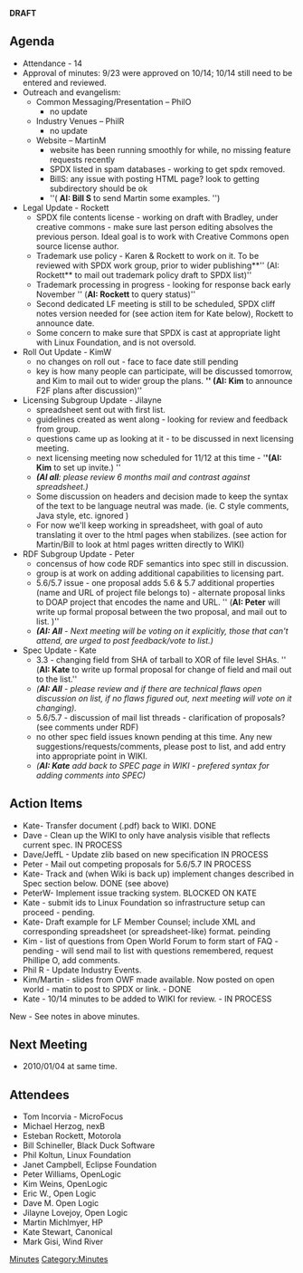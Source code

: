 **DRAFT**

## Agenda

  - Attendance - 14
  - Approval of minutes: 9/23 were approved on 10/14; 10/14 still need
    to be entered and reviewed.
  - Outreach and evangelism:
      - Common Messaging/Presentation – PhilO
          - no update
      - Industry Venues – PhilR
          - no update
      - Website – MartinM
          - website has been running smoothly for while, no missing
            feature requests recently
          - SPDX listed in spam databases - working to get spdx removed.
          - BillS: any issue with posting HTML page? look to getting
            subdirectory should be ok
          - ''( **AI: Bill S** to send Martin some examples. '')
  - Legal Update - Rockett
      - SPDX file contents license - working on draft with Bradley,
        under creative commons - make sure last person editing absolves
        the previous person. Ideal goal is to work with Creative Commons
        open source license author.
      - Trademark use policy - Karen & Rockett to work on it. To be
        reviewed with SPDX work group, prior to wider publishing**''
        (AI: Rockett** to mail out trademark policy draft to SPDX
        list)''
      - Trademark processing in progress - looking for response back
        early November '' (**AI: Rockett** to query status)''
      - Second dedicated LF meeting is still to be scheduled, SPDX cliff
        notes version needed for (see action item for Kate below),
        Rockett to announce date.
      - Some concern to make sure that SPDX is cast at appropriate light
        with Linux Foundation, and is not oversold.
  - Roll Out Update - KimW
      - no changes on roll out - face to face date still pending
      - key is how many people can participate, will be discussed
        tomorrow, and Kim to mail out to wider group the plans. **''
        (AI: Kim** to announce F2F plans after discussion)''
  - Licensing Subgroup Update - Jilayne
      - spreadsheet sent out with first list.
      - guidelines created as went along - looking for review and
        feedback from group.
      - questions came up as looking at it - to be discussed in next
        licensing meeting.
      - next licensing meeting now scheduled for 11/12 at this time -
        '**'(AI: Kim** to set up invite.) ''
      - ***(AI all**: please review 6 months mail and contrast against
        spreadsheet.)*
      - Some discussion on headers and decision made to keep the syntax
        of the text to be language neutral was made. (ie. C style
        comments, Java style, etc. ignored )
      - For now we'll keep working in spreadsheet, with goal of auto
        translating it over to the html pages when stabilizes. (see
        action for Martin/Bill to look at html pages written directly to
        WIKI)
  - RDF Subgroup Update - Peter
      - concensus of how code RDF semantics into spec still in
        discussion.
      - group is at work on adding additional capabilities to licensing
        part.
      - 5.6/5.7 issue - one proposal adds 5.6 & 5.7 additional
        properties (name and URL of project file belongs to) - alternate
        proposal links to DOAP project that encodes the name and URL. ''
        (**AI: Peter** will write up formal proposal between the two
        proposal, and mail out to list. )''
      - ***(AI: All** - Next meeting will be voting on it explicitly,
        those that can't attend, are urged to post feedback/vote to
        list.)*
  - Spec Update - Kate
      - 3.3 - changing field from SHA of tarball to XOR of file level
        SHAs. '' (**AI: Kate** to write up formal proposal for change of
        field and mail out to the list.''
      - *(**AI: All** - please review and if there are technical flaws
        open discussion on list, if no flaws figured out, next meeting
        will vote on it changing).*
      - 5.6/5.7 - discussion of mail list threads - clarification of
        proposals? (see comments under RDF)
      - no other spec field issues known pending at this time. Any new
        suggestions/requests/comments, please post to list, and add
        entry into appropriate point in WIKI.
      - *(**AI: Kate** add back to SPEC page in WIKI - prefered syntax
        for adding comments into SPEC)*

## Action Items

  - Kate- Transfer document (.pdf) back to WIKI. DONE
  - Dave - Clean up the WIKI to only have analysis visible that reflects
    current spec. IN PROCESS
  - Dave/JeffL - Update zlib based on new specification IN PROCESS
  - Peter - Mail out competing proposals for 5.6/5.7 IN PROCESS
  - Kate- Track and (when Wiki is back up) implement changes described
    in Spec section below. DONE (see above)
  - PeterW- Implement issue tracking system. BLOCKED ON KATE
  - Kate - submit ids to Linux Foundation so infrastructure setup can
    proceed - pending.
  - Kate- Draft example for LF Member Counsel; include XML and
    corresponding spreadsheet (or spreadsheet-like) format. peinding
  - Kim - list of questions from Open World Forum to form start of FAQ -
    pending - will send mail to list with questions remembered, request
    Phillipe O, add comments.
  - Phil R - Update Industry Events.
  - Kim/Martin - slides from OWF made available. Now posted on open
    world - matin to post to SPDX or link. - DONE
  - Kate - 10/14 minutes to be added to WIKI for review. - IN PROCESS

New - See notes in above minutes.

## Next Meeting

  - 2010/01/04 at same time.

## Attendees

  - Tom Incorvia - MicroFocus
  - Michael Herzog, nexB
  - Esteban Rockett, Motorola
  - Bill Schineller, Black Duck Software
  - Phil Koltun, Linux Foundation
  - Janet Campbell, Eclipse Foundation
  - Peter Williams, OpenLogic
  - Kim Weins, OpenLogic
  - Eric W., Open Logic
  - Dave M. Open Logic
  - Jilayne Lovejoy, Open Logic
  - Martin Michlmyer, HP
  - Kate Stewart, Canonical
  - Mark Gisi, Wind River

[Minutes](Category:General "wikilink")
[Category:Minutes](Category:Minutes "wikilink")
